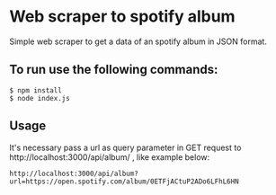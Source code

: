 # Web scraper to spotify album

Simple web scraper to get a data of an spotify album in JSON format.

## To run use the following commands:

    $ npm install
    $ node index.js

## Usage
    
It's necessary pass a url as query parameter in GET request to http://localhost:3000/api/album/ , like example below:

    http://localhost:3000/api/album?url=https://open.spotify.com/album/0ETFjACtuP2ADo6LFhL6HN